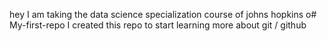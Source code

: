 hey I am taking the data science specialization course of johns hopkins o# My-first-repo
I created this repo to start learning more about git / github
